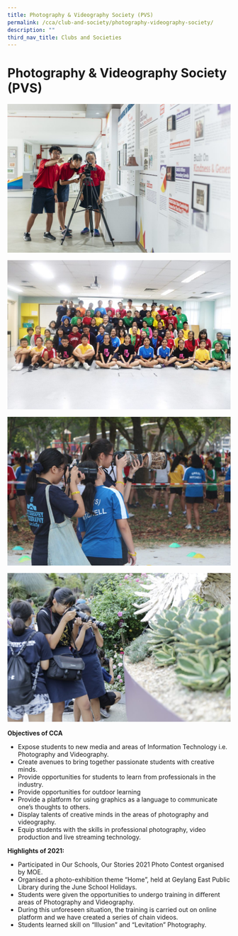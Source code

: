 ```yaml
---
title: Photography & Videography Society (PVS)
permalink: /cca/club-and-society/photography-videography-society/
description: ""
third_nav_title: Clubs and Societies
---
```

# **Photography & Videography Society (PVS)**

![](/images/2-15-1024x683.jpg)

![](/images/3-14-1024x683.jpg)

![](/images/4-14-1024x683.jpg)

![](/images/5-13-1024x683.jpg)

**Objectives of CCA**

*   Expose students to new media and areas of Information Technology i.e. Photography and Videography.
*   Create avenues to bring together passionate students with creative minds.
*   Provide opportunities for students to learn from professionals in the industry.
*   Provide opportunities for outdoor learning
*   Provide a platform for using graphics as a language to communicate one’s thoughts to others.
*   Display talents of creative minds in the areas of photography and videography.
*   Equip students with the skills in professional photography, video production and live streaming technology.

**Highlights of 2021:**

*   Participated in Our Schools, Our Stories 2021 Photo Contest organised by MOE.
*   Organised a photo-exhibition theme “Home”, held at Geylang East Public Library during the June School Holidays.
*   Students were given the opportunities to undergo training in different areas of Photography and Videography.
*   During this unforeseen situation, the training is carried out on online platform and we have created a series of chain videos.
*   Students learned skill on “Illusion” and “Levitation” Photography.